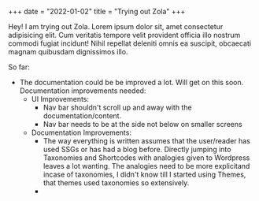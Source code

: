 +++
date = "2022-01-02"
title = "Trying out Zola"
+++

Hey! I am trying out Zola. Lorem ipsum dolor sit, amet consectetur adipisicing elit. Cum veritatis tempore velit provident officia illo nostrum commodi fugiat incidunt! Nihil repellat deleniti omnis ea suscipit, obcaecati magnam quibusdam dignissimos illo.

So far:

- The documentation could be be improved a lot. Will get on this soon. Documentation improvements needed: 
    - UI Improvements:
        - Nav bar shouldn't scroll up and away with the documentation/content.
        - Nav bar needs to be at the side not below on smaller screens
    - Documentation Improvements:
        - The way everything is written assumes that the user/reader has used SSGs or has had a blog before. Directly jumping into Taxonomies and Shortcodes with analogies given to Wordpress leaves a lot wanting. The analogies need to be more explicitand incase of taxonomies, I didn't know till I started using Themes, that themes used taxonomies so extensively. 
        - 
